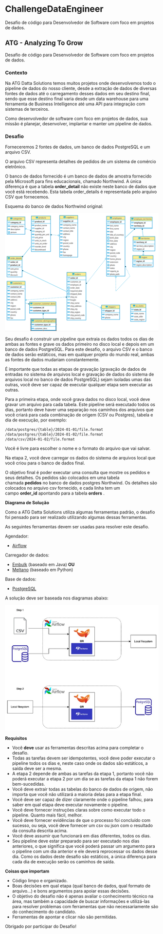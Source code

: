 # ChallengeDataEngineer
Desafio de código para Desenvolvedor de Software com foco em projetos de dados.

## **ATG - Analyzing To Grow**

Desafio de código para Desenvolvedor de Software com foco em projetos de dados.

### **Contexto**

Na ATG Datta Solutions temos muitos projetos onde desenvolvemos todo o pipeline de dados do nosso cliente, desde a extração de dados de diversas fontes de dados até o carregamento desses dados em seu destino final, sendo que esse destino final varia desde um data warehouse para uma ferramenta de Business Intelligence até uma API para integração com sistemas de terceiros.

Como desenvolvedor de software com foco em projetos de dados, sua missão é planejar, desenvolver, implantar e manter um pipeline de dados.

### **Desafio**

Forneceremos 2 fontes de dados, um banco de dados PostgreSQL e um arquivo CSV.

O arquivo CSV representa detalhes de pedidos de um sistema de comércio eletrônico.

O banco de dados fornecido é um banco de dados de amostra fornecido pela Microsoft para fins educacionais, chamado Northwind. A única diferença é que a tabela **order_detail** não existe neste banco de dados que você está recebendo. Esta tabela order_details é representada pelo arquivo CSV que fornecemos.

Esquema do banco de dados Northwind original:

![Diagrama Northwind](https://raw.githubusercontent.com/Mateus-Fleck/ChallengeDataEngineer/7d4892c84bea4a35099c37a19e15b8f9be31b7e9/Challenge/doc/db_northwind.png)


Seu desafio é construir um pipeline que extraia os dados todos os dias de ambas as fontes e grave os dados primeiro no disco local e depois em um banco de dados PostgreSQL. Para este desafio, o arquivo CSV e o banco de dados serão estáticos, mas em qualquer projeto do mundo real, ambas as fontes de dados mudariam constantemente.

É importante que todas as etapas de gravação (gravação de dados de entradas no sistema de arquivos local e gravação de dados do sistema de arquivos local no banco de dados PostgreSQL) sejam isoladas umas das outras, você deve ser capaz de executar qualquer etapa sem executar as outras.

Para a primeira etapa, onde você grava dados no disco local, você deve gravar um arquivo para cada tabela. Este pipeline será executado todos os dias, portanto deve haver uma separação nos caminhos dos arquivos que você criará para cada combinação de origem (CSV ou Postgres), tabela e dia de execução, por exemplo:

```
/data/postgres/{table}/2024-01-01/file.format
/data/postgres/{table}/2024-01-02/file.format
/data/csv/2024-01-02/file.format

```

Você é livre para escolher o nome e o formato do arquivo que vai salvar.

Na etapa 2, você deve carregar os dados do sistema de arquivos local que você criou para o banco de dados final.

O objetivo final é poder executar uma consulta que mostre os pedidos e seus detalhes. Os pedidos são colocados em uma tabela chamada **pedidos** no banco de dados postgres Northwind. Os detalhes são colocados no arquivo csv fornecido, e cada linha tem um campo **order_id** apontando para a tabela **orders** .

**Diagrama de Solução**

Como a ATG Datta Solutions utiliza algumas ferramentas padrão, o desafio foi pensado para ser realizado utilizando algumas dessas ferramentas.

As seguintes ferramentas devem ser usadas para resolver este desafio.

Agendador:

- [Airflow](https://airflow.apache.org/docs/apache-airflow/stable/installation/index.html)

Carregador de dados:

- [Embulk](https://www.embulk.org/) (baseado em Java) **OU**
- [Meltano](https://docs.meltano.com/?_gl=1*1nu14zf*_gcl_au*MTg2OTE2NDQ4Mi4xNzA2MDM5OTAz) (baseado em Python)

Base de dados:

- [PostgreSQL](https://www.postgresql.org/docs/15/index.html)

A solução deve ser baseada nos diagramas abaixo:

![Diagrama Embulk Meltano](https://raw.githubusercontent.com/Mateus-Fleck/ChallengeDataEngineer/db623ecbcac7fbbf969bb0994b156698f1b296a1/Challenge/doc/diagrama_embulk_meltano.jpg)

**Requisitos**

- Você **deve** usar as ferramentas descritas acima para completar o desafio.
- Todas as tarefas devem ser idempotentes, você deve poder executar o pipeline todos os dias e, neste caso onde os dados são estáticos, a saída deve ser a mesma.
- A etapa 2 depende de ambas as tarefas da etapa 1, portanto você não poderá executar a etapa 2 por um dia se as tarefas da etapa 1 não forem bem-sucedidas.
- Você deve extrair todas as tabelas do banco de dados de origem, não importa que você não utilizará a maioria delas para a etapa final.
- Você deve ser capaz de dizer claramente onde o pipeline falhou, para saber em qual etapa deve executar novamente o pipeline.
- Você deve fornecer instruções claras sobre como executar todo o pipeline. Quanto mais fácil, melhor.
- Você deve fornecer evidências de que o processo foi concluído com sucesso, ou seja, você deve fornecer um csv ou json com o resultado da consulta descrita acima.
- Você deve assumir que funcionará em dias diferentes, todos os dias.
- Seu pipeline deve estar preparado para ser executado nos dias anteriores, o que significa que você poderá passar um argumento para o pipeline com um dia anterior e ele deverá reprocessar os dados desse dia. Como os dados deste desafio são estáticos, a única diferença para cada dia de execução serão os caminhos de saída.

**Coisas que importam**

- Código limpo e organizado.
- Boas decisões em qual etapa (qual banco de dados, qual formato de arquivo...) e bons argumentos para apoiar essas decisões.
- O objetivo do desafio não é apenas avaliar o conhecimento técnico na área, mas também a capacidade de buscar informações e utilizá-las para resolver problemas com ferramentas que não necessariamente são do conhecimento do candidato.
- Ferramentas de apontar e clicar não são permitidas.

Obrigado por participar do Desafio!
